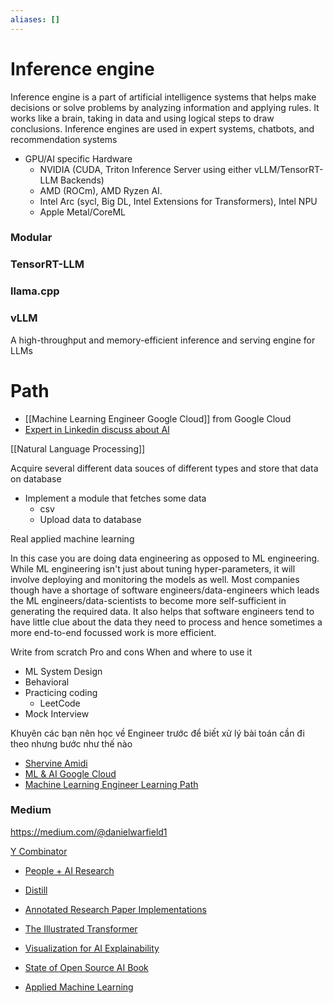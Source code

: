 ```yaml
---
aliases: []
---
```

# Inference engine

Inference engine is a part of artificial intelligence systems that helps make decisions or solve problems by analyzing information and applying rules. It works like a brain, taking in data and using logical steps to draw conclusions. Inference engines are used in expert systems, chatbots, and recommendation systems

- GPU/AI specific Hardware
	- NVIDIA (CUDA, Triton Inference Server using either vLLM/TensorRT-LLM Backends)
	- AMD (ROCm), AMD Ryzen AI.
	- Intel Arc (sycl, Big DL, Intel Extensions for Transformers), Intel NPU
	- Apple Metal/CoreML

### Modular
### TensorRT-LLM
###  llama.cpp

### vLLM

A high-throughput and memory-efficient inference and serving engine for LLMs

# Path

- [[Machine Learning Engineer Google Cloud]] from Google Cloud
- [Expert in Linkedin discuss about AI](https://www.linkedin.com/pulse/topics/engineering-s166/artificial-intelligence-(ai)-s2407)

[[Natural Language Processing]]


Acquire several different data souces of different types and store that data on database

- Implement a module that fetches some data
    - csv
    - Upload data to database
    
Real applied machine learning

In this case you are doing data engineering as opposed to ML engineering. While ML engineering isn't just about tuning hyper-parameters, it will involve deploying and monitoring the models as well. Most companies though have a shortage of software engineers/data-engineers which leads the ML engineers/data-scientists to become more self-sufficient in generating the required data. It also helps that software engineers tend to have little clue about the data they need to process and hence sometimes a more end-to-end focussed work is more efficient.

Write from scratch
Pro and cons
When and where to use it
        
- ML System Design
- Behavioral
- Practicing coding
    - LeetCode
- Mock Interview

Khuyên các bạn nên học về Engineer trước để biết xử lý bài toán cần đi theo nhưng bước như thế nào

- [Shervine Amidi](https://stanford.edu/~shervine)
- [ML & AI Google Cloud](https://cloud.google.com/learn/training/machinelearning-ai)
- [Machine Learning Engineer Learning Path](https://www.cloudskillsboost.google/paths/17)

### Medium

https://medium.com/@danielwarfield1

[Y Combinator](https://www.ycombinator.com)

- [People + AI Research](https://pair.withgoogle.com)
- [Distill](https://distill.pub)

- [Annotated Research Paper Implementations](https://nn.labml.ai)
- [The Illustrated Transformer](https://jalammar.github.io/illustrated-transformer)
- [Visualization for AI Explainability](https://visxai.io)

- [State of Open Source AI Book](https://book.premai.io/state-of-open-source-ai/)
- [Applied Machine Learning](https://kuleshov-group.github.io/aml-book/intro.html)
